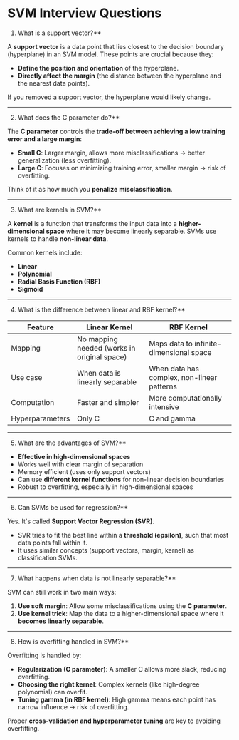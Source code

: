 # SVM Interview Questions

1. What is a support vector?**

A **support vector** is a data point that lies closest to the decision boundary (hyperplane) in an SVM model. These points are crucial because they:

* **Define the position and orientation** of the hyperplane.
* **Directly affect the margin** (the distance between the hyperplane and the nearest data points).

If you removed a support vector, the hyperplane would likely change.

---

2. What does the C parameter do?**

The **C parameter** controls the **trade-off between achieving a low training error and a large margin**:

* **Small C**: Larger margin, allows more misclassifications → better generalization (less overfitting).
* **Large C**: Focuses on minimizing training error, smaller margin → risk of overfitting.

Think of it as how much you **penalize misclassification**.

---

3. What are kernels in SVM?**

A **kernel** is a function that transforms the input data into a **higher-dimensional space** where it may become linearly separable. SVMs use kernels to handle **non-linear data**.

Common kernels include:

* **Linear**
* **Polynomial**
* **Radial Basis Function (RBF)**
* **Sigmoid**

---

4. What is the difference between linear and RBF kernel?**

| Feature         | Linear Kernel                               | RBF Kernel                                 |
| --------------- | ------------------------------------------- | ------------------------------------------ |
| Mapping         | No mapping needed (works in original space) | Maps data to infinite-dimensional space    |
| Use case        | When data is linearly separable             | When data has complex, non-linear patterns |
| Computation     | Faster and simpler                          | More computationally intensive             |
| Hyperparameters | Only C                                      | C and gamma                                |

---

5. What are the advantages of SVM?**

* **Effective in high-dimensional spaces**
* Works well with clear margin of separation
* Memory efficient (uses only support vectors)
* Can use **different kernel functions** for non-linear decision boundaries
* Robust to overfitting, especially in high-dimensional spaces

---

6. Can SVMs be used for regression?**

Yes. It's called **Support Vector Regression (SVR)**.

* SVR tries to fit the best line within a **threshold (epsilon)**, such that most data points fall within it.
* It uses similar concepts (support vectors, margin, kernel) as classification SVMs.

---

7. What happens when data is not linearly separable?**

SVM can still work in two main ways:

1. **Use soft margin**: Allow some misclassifications using the **C parameter**.
2. **Use kernel trick**: Map the data to a higher-dimensional space where it **becomes linearly separable**.

---

8. How is overfitting handled in SVM?**

Overfitting is handled by:

* **Regularization (C parameter)**: A smaller C allows more slack, reducing overfitting.
* **Choosing the right kernel**: Complex kernels (like high-degree polynomial) can overfit.
* **Tuning gamma (in RBF kernel)**: High gamma means each point has narrow influence → risk of overfitting.

Proper **cross-validation and hyperparameter tuning** are key to avoiding overfitting.

